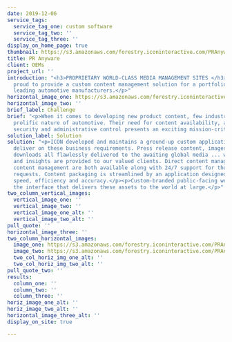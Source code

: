 ```yaml
---
date: 2019-12-06
service_tags:
  service_tag_one: custom software
  service_tag_two: ''
  service_tag_three: ''
display_on_home_page: true
thumbnail: https://s3.amazonaws.com/forestry.iconinteractive.com/PRAnywareThumb.jpg
title: PR Anyware
client: OEMs
project_url: ''
introduction: "<h3>PROPRIETARY WORLD-CLASS MEDIA MANAGEMENT SITES </h3><p>ICON is
  proud to provide a custom content management solution for a portfolio of the world's
  leading automotive manufacturers.</p>"
horizontal_image_one: https://s3.amazonaws.com/forestry.iconinteractive.com/PRAnywarePanelLarge3.jpg
horizontal_image_two: ''
brief_label: Challenge
brief: "<p>When it comes to developing new product content, few industries match the
  prolific nature of automotive. Their need for content availability, accessibility,
  security and administrative control presents an exciting mission-critical challenge.</p>"
solution_label: Solution
solution: "<p>ICON developed and maintains a ground-up custom application to successfully
  deliver on these business requirements. Press release content, images, video, and
  downloads all flawlessly delivered to the awaiting global media ... while analytics
  and insights are provided to our valued clients. Direct content management and ICON-assisted
  content management are both available along with 24/7 support for those special
  requests. Content packaging is streamlined by an application designed for maximum
  speed, efficiency and accuracy.</p><p>Custom-branded public-facing websites provide
  the interface that delivers these assets to the world at large.</p>"
two_column_vertical_images:
  vertical_image_one: ''
  vertical_image_two: ''
  vertical_image_one_alt: ''
  vertical_image_two_alt: ''
pull_quote: ''
horizontal_image_three: ''
two_column_horizontal_images:
  image_one: https://s3.amazonaws.com/forestry.iconinteractive.com/PRAnywarePanelLarge2.jpg
  image_two: https://s3.amazonaws.com/forestry.iconinteractive.com/PRAnywarePanelLarge1.jpg
  two_col_horiz_img_one_alt: ''
  two_col_horiz_img_two_alt: ''
pull_quote_two: ''
results:
  column_one: ''
  column_two: ''
  column_three: ''
horiz_image_one_alt: ''
horiz_image_two_alt: ''
horizontal_image_three_alt: ''
display_on_site: true

---
```


